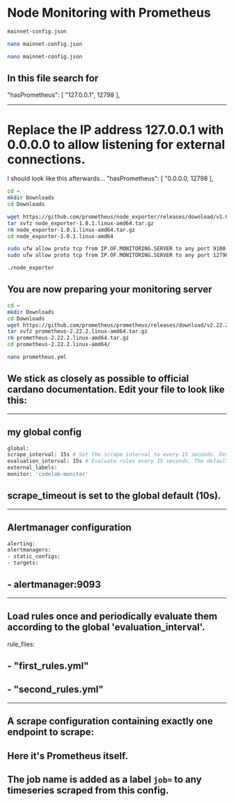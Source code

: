 # Node Monitoring with Prometheus

```bash
mainnet-config.json
```
```bash
nano mainnet-config.json
```
```bash
nano mainnet-config.json
```
## In this file search for
"hasPrometheus": [
"127.0.0.1",
12798
],
________________________________________________________________________________________________
# Replace the IP address 127.0.0.1 with 0.0.0.0 to allow listening for external connections.
I should look like this afterwards... 
"hasPrometheus": [
"0.0.0.0,
12798
],

```bash
cd ~
mkdir Downloads
cd Downloads
```
```bash
wget https://github.com/prometheus/node_exporter/releases/download/v1.0.1/node_exporter-1.0.1.linux-amd64.tar.gz
tar xvfz node_exporter-1.0.1.linux-amd64.tar.gz
rm node_exporter-1.0.1.linux-amd64.tar.gz
cd node_exporter-1.0.1.linux-amd64
```
```bash
sudo ufw allow proto tcp from IP.OF.MONITORING.SERVER to any port 9100
sudo ufw allow proto tcp from IP.OF.MONITORING.SERVER to any port 12798
```
```bash
./node_exporter
```
## You are now preparing your monitoring server
```bash
cd ~
mkdir Downloads
cd Downloads
wget https://github.com/prometheus/prometheus/releases/download/v2.22.2/prometheus-2.22.2.linux-amd64.tar.gz
tar xvfz prometheus-2.22.2.linux-amd64.tar.gz
rm prometheus-2.22.2.linux-amd64.tar.gz
cd prometheus-2.22.2.linux-amd64/
```
```bash
nano prometheus.yml

```
## We stick as closely as possible to official cardano documentation. Edit your file to look like this:
________________________________________________________________________________________________
## my global config
```bash
global:
scrape_interval: 15s # Set the scrape interval to every 15 seconds. Default is every 1 minute.
evaluation_interval: 15s # Evaluate rules every 15 seconds. The default is every 1 minute.
external_labels:
monitor: 'codelab-monitor'
```
## scrape_timeout is set to the global default (10s).
________________________________________________________________________________________________
## Alertmanager configuration
```bash
alerting:
alertmanagers:
- static_configs:
- targets:
```
## - alertmanager:9093
________________________________________________________________________________________________
## Load rules once and periodically evaluate them according to the global 'evaluation_interval'.
rule_files:
## - "first_rules.yml"
## - "second_rules.yml"
________________________________________________________________________________________________
## A scrape configuration containing exactly one endpoint to scrape:
## Here it's Prometheus itself.
## The job name is added as a label `job=` to any timeseries scraped from this config.
```bash

```
```bash

```
```bash

```
```bash

```
```bash

```





















































